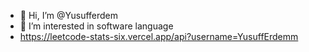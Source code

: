 - 👋 Hi, I’m @Yusufferdem
- 👀 I’m interested in software language
- https://leetcode-stats-six.vercel.app/api?username=YusuffErdemm


  
 
  
  
